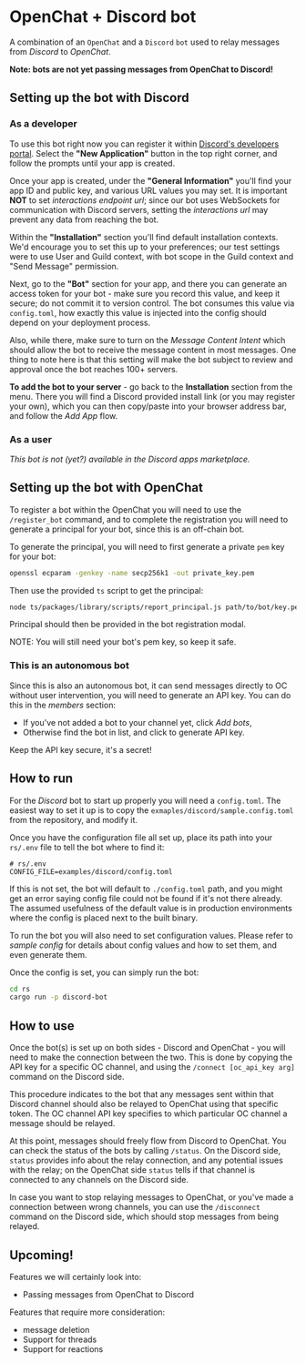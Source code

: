 # OpenChat + Discord bot

A combination of an `OpenChat` and a `Discord` `bot` used to relay messages from _Discord_ to _OpenChat_.

**Note: bots are not yet passing messages from OpenChat to Discord!**

## Setting up the bot with Discord

### As a developer

To use this bot right now you can register it within [Discord's developers portal](https://discord.com/developers/applications). Select the **"New Application"** button in the top right corner, and follow the prompts until your app is created.

Once your app is created, under the **"General Information"** you'll find your app ID and public key, and various URL values you may set. It is important **NOT** to set _interactions endpoint url_; since our bot uses WebSockets for communication with Discord servers, setting the _interactions url_ may prevent any data from reaching the bot.

Within the **"Installation"** section you'll find default installation contexts. We'd encourage you to set this up to your preferences; our test settings were to use User and Guild context, with bot scope in the Guild context and "Send Message" permission.

Next, go to the **"Bot"** section for your app, and there you can generate an access token for your bot - make sure you record this value, and keep it secure; do not commit it to version control. The bot consumes this value via `config.toml`, how exactly this value is injected into the config should depend on your deployment process.

Also, while there, make sure to turn on the _Message Content Intent_ which should allow the bot to receive the message content in most messages. One thing to note here is that this setting will make the bot subject to review and approval once the bot reaches 100+ servers.

**To add the bot to your server** - go back to the **Installation** section from the menu. There you will find a Discord provided install link (or you may register your own), which you can then copy/paste into your browser address bar, and follow the _Add App_ flow.

### As a user

_This bot is not (yet?) available in the Discord apps marketplace._

## Setting up the bot with OpenChat

To register a bot within the OpenChat you will need to use the `/register_bot` command, and to complete the registration you will need to generate a principal for your bot, since this is an off-chain bot.

To generate the principal, you will need to first generate a private `pem` key for your bot:
```bash
openssl ecparam -genkey -name secp256k1 -out private_key.pem
```

Then use the provided `ts` script to get the principal:
```bash
node ts/packages/library/scripts/report_principal.js path/to/bot/key.pem
```

Principal should then be provided in the bot registration modal.

NOTE: You will still need your bot's pem key, so keep it safe.

### This is an autonomous bot

Since this is also an autonomous bot, it can send messages directly to OC without user intervention, you will need to generate an API key. You can do this in the _members_ section:
- If you've not added a bot to your channel yet, click _Add bots_,
- Otherwise find the bot in list, and click to generate API key.

Keep the API key secure, it's a secret!

## How to run

For the _Discord_ bot to start up properly you will need a `config.toml`. The easiest way to set it up is to copy the `exmaples/discord/sample.config.toml` from the repository, and modify it.

Once you have the configuration file all set up, place its path into your `rs/.env` file to tell the bot where to find it:
```
# rs/.env
CONFIG_FILE=examples/discord/config.toml
```

If this is not set, the bot will default to `./config.toml` path, and you might get an error saying config file could not be found if it's not there already. The assumed usefulness of the default value is in production environments where the config is placed next to the built binary.

To run the bot you will also need to set configuration values. Please refer to _sample config_ for details about config values and how to set them, and even generate them.

Once the config is set, you can simply run the bot:
```bash
cd rs
cargo run -p discord-bot
```

## How to use

Once the bot(s) is set up on both sides - Discord and OpenChat - you will need to make the connection between the two. This is done by copying the API key for a specific OC channel, and using the `/connect [oc_api_key arg]` command on the Discord side.

This procedure indicates to the bot that any messages sent within that Discord channel should also be relayed to OpenChat using that specific token. The OC channel API key specifies to which particular OC channel a message should be relayed.

At this point, messages should freely flow from Discord to OpenChat. You can check the status of the bots by calling `/status`. On the Discord side, `status` provides info about the relay connection, and any potential issues with the relay; on the OpenChat side `status` tells if that channel is connected to any channels on the Discord side.

In case you want to stop relaying messages to OpenChat, or you've made a connection between wrong channels, you can use the `/disconnect` command on the Discord side, which should stop messages from being relayed.

## Upcoming!

Features we will certainly look into:
- Passing messages from OpenChat to Discord

Features that require more consideration:
- message deletion
- Support for threads
- Support for reactions
